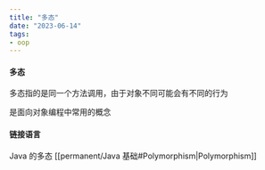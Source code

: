 ```yaml
---
title: "多态"
date: "2023-06-14"
tags:
- oop
---
```


#### 多态
多态指的是同一个方法调用，由于对象不同可能会有不同的行为

是面向对象编程中常用的概念

#### 链接语言
Java 的多态 [[permanent/Java 基础#Polymorphism|Polymorphism]]